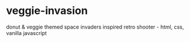 # veggie-invasion
donut &amp; veggie themed space invaders inspired retro shooter - html, css, vanilla javascript
